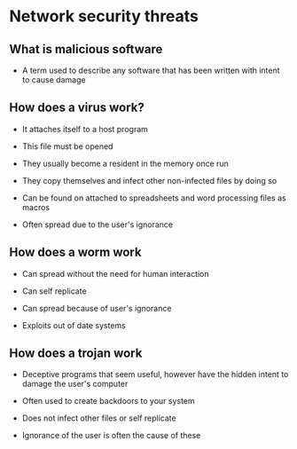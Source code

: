 # Network security threats

## What is malicious software

- A term used to describe any software that has been written with intent to cause damage

## How does a virus work?

- It attaches itself to a host program

- This file must be opened

- They usually become a resident in the memory once run

- They copy themselves and infect other non-infected files by doing so

- Can be found on attached to spreadsheets and word processing files as macros

- Often spread due to the user's ignorance

## How does a worm work

- Can spread without the need for human interaction

- Can self replicate

- Can spread because of user's ignorance

- Exploits out of date systems

## How does a trojan work

- Deceptive programs that seem useful, however have the hidden intent to damage the user's computer

- Often used to create backdoors to your system

- Does not infect other files or self replicate

- Ignorance of the user is often the cause of these

